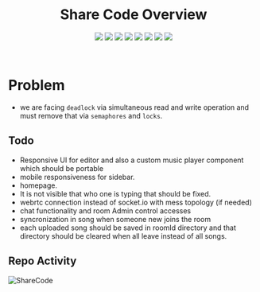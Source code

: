 <h1 align="center">Share Code Overview</h1>

<p align="center">
  <img src="https://img.shields.io/badge/build-passing-brightgreen">
  <img src="https://img.shields.io/badge/App-Share%20Code-informational">
  <img src="https://img.shields.io/badge/Version-0.1.0-informational">
  <img src="https://img.shields.io/badge/maintainer-Akash%20Sharma-brightgreen">
  <img src="https://img.shields.io/badge/Server-ExpressJs-informational">
  <img src="https://img.shields.io/badge/os-linux-brightgreen">
  <img src="https://img.shields.io/badge/published%20on-vercel-brightgreen">
  <img src="https://img.shields.io/badge/downloads-102-informational">
</p>

</br>

# Problem 
- we are facing ``deadlock`` via simultaneous read and write operation and must remove that via `semaphores` and `locks`.

## Todo
- Responsive UI for editor and also a custom music player component which should be portable
- mobile responsiveness for sidebar.
- homepage. 
- It is not visible that who one is typing that should be fixed.
- webrtc connection instead of socket.io with mess topology (if needed)
- chat functionality and room Admin control accesses
- syncronization in song when someone new joins the room
- each uploaded song should be saved in roomId directory and that directory should be cleared when all leave instead of all songs. 

## Repo Activity
![ShareCode](https://repobeats.axiom.co/api/embed/ea3d62398d96c66d51b387967b8650199f7a6d91.svg "Repobeats analytics image")
